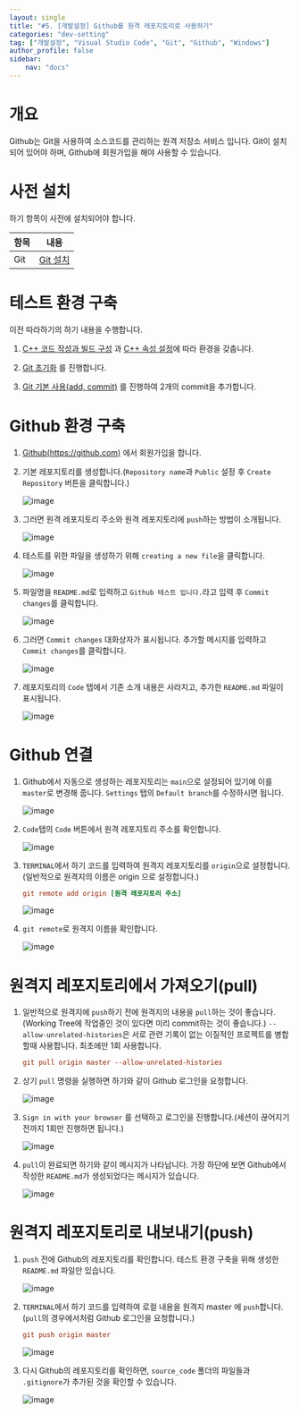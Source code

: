 ```yaml
---
layout: single
title: "#5. [개발설정] Github를 원격 레포지토리로 사용하기"
categories: "dev-setting"
tag: ["개발설정", "Visual Studio Code", "Git", "Github", "Windows"]
author_profile: false
sidebar: 
    nav: "docs"
---
```


# 개요
Github는 Git을 사용하여 소스코드를 관리하는 원격 저장소 서비스 입니다. Git이 설치되어 있어야 하며, Github에 회원가입을 해야 사용할 수 있습니다.

# 사전 설치

하기 항목이 사전에 설치되어야 합니다.

|항목|내용|
|--|--|
|Git|[Git 설치](https://tango1202.github.io/dev-setting/dev-git/#git-%EC%84%A4%EC%B9%98)|

# 테스트 환경 구축

이전 따라하기의 하기 내용을 수행합니다.

1. [C++ 코드 작성과 빌드 구성](https://tango1202.github.io/dev-setting/dev-vscode-cpp/#c-%EC%BD%94%EB%93%9C-%EC%9E%91%EC%84%B1%EA%B3%BC-%EB%B9%8C%EB%93%9C-%EA%B5%AC%EC%84%B1) 과 [C++ 속성 설정](https://tango1202.github.io/dev-setting/dev-vscode-cpp/#c-%EC%86%8D%EC%84%B1-%EC%84%A4%EC%A0%95)에 따라 환경을 갖춥니다.

2. [Git 초기화](https://tango1202.github.io/dev-setting/dev-git/#git-%EC%B4%88%EA%B8%B0%ED%99%94) 를 진행합니다.

3. [Git 기본 사용(add, commit)](https://tango1202.github.io/dev-setting/dev-git/#git-%EA%B8%B0%EB%B3%B8-%EC%82%AC%EC%9A%A9add-commit) 를 진행하여 2개의 commit을 추가합니다.

# Github 환경 구축

1. [Github(https://github.com)](https://github.com) 에서 회원가입을 합니다.

2. 기본 레포지토리를 생성합니다.(`Repository name`과 `Public` 설정 후 `Create Repository` 버튼을 클릭합니다.)

    ![image](https://github.com/tango1202/tango1202.github.io/assets/133472501/ae429ad1-e0fe-4b91-b0c6-091dfa9b88de)

3. 그러면 원격 레포지토리 주소와 원격 레포지토리에 `push`하는 방법이 소개됩니다.

    ![image](https://github.com/tango1202/tango1202.github.io/assets/133472501/aad4968e-1822-4791-9ae8-9d416d8ded31)

4. 테스트를 위한 파일을 생성하기 위해 `creating a new file`을 클릭합니다.

    ![image](https://github.com/tango1202/tango1202.github.io/assets/133472501/97af9cf1-4b0f-460b-80a9-03b0b6eac8ff)

5. 파일명을 `README.md`로 입력하고 `Github 테스트 입니다.`라고 입력 후 `Commit changes`를 클릭합니다.

    ![image](https://github.com/tango1202/tango1202.github.io/assets/133472501/e7da038a-1268-46b9-8b8d-0db318b3f91e)

6. 그러면 `Commit changes` 대화상자가 표시됩니다. 추가할 메시지를 입력하고 `Commit changes`를 클릭합니다.

    ![image](https://github.com/tango1202/tango1202.github.io/assets/133472501/c8c830f3-db41-42c3-9228-0744125e8a35)

7. 레포지토리의 `Code` 탭에서 기존 소개 내용은 사라지고, 추가한 `README.md` 파일이 표시됩니다.
    
    ![image](https://github.com/tango1202/tango1202.github.io/assets/133472501/cee757ae-ff2d-4d82-9e5e-c0561901a134)

# Github 연결

1. Github에서 자동으로 생성하는 레포지토리는 `main`으로 설정되어 있기에 이를 `master`로 변경해 줍니다. `Settings` 탭의 `Default branch`를 수정하시면 됩니다.
    
    ![image](https://github.com/tango1202/tango1202.github.io/assets/133472501/d3dd972a-fa37-40c4-a509-6e0daf25ba65)

2. `Code`탭의 `Code` 버튼에서 원격 레포지토리 주소를 확인합니다.

    ![image](https://github.com/tango1202/tango1202.github.io/assets/133472501/828d9fec-76bf-4e67-8b6f-0cacdf3ccc1b)

3. `TERMINAL`에서 하기 코드를 입력하여 원격지 레포지토리를 `origin`으로 설정합니다.(일반적으로 원격지의 이름은 origin 으로 설정합니다.)

    ```ini
    git remote add origin [원격 레포지토리 주소]
    ```

    ![image](https://github.com/tango1202/tango1202.github.io/assets/133472501/eae6c1f6-c7f9-42fa-b5ba-82c48ee40bc9)

4. `git remote`로 원격지 이름을 확인합니다.
    
    ![image](https://github.com/tango1202/tango1202.github.io/assets/133472501/02bdd833-a818-4d73-b1e8-3eacdb5c4068)

# 원격지 레포지토리에서 가져오기(pull)

1. 일반적으로 원격지에 `push`하기 전에 원격지의 내용을 `pull`하는 것이 좋습니다.(Working Tree에 작업중인 것이 있다면 미리 commit하는 것이 좋습니다.) `--allow-unrelated-histories`은 서로 관련 기록이 없는 이질적인 프로젝트를 병합할때 사용합니다. 최초에만 1회 사용합니다.
    
    ```ini
    git pull origin master --allow-unrelated-histories
    ```

2. 상기 `pull` 명령을 실행하면 하기와 같이 Github 로그인을 요청합니다.

    ![image](https://github.com/tango1202/tango1202.github.io/assets/133472501/d998f293-3982-4920-a209-02735052ae07)

3. `Sign in with your browser` 를 선택하고 로그인을 진행합니다.(세션이 끊어지기 전까지 1회만 진행하면 됩니다.)

    ![image](https://github.com/tango1202/tango1202.github.io/assets/133472501/bdf1a08e-837e-4f44-8090-65c3804f459b)

4. `pull`이 완료되면 하기와 같이 메시지가 나타납니다. 가장 하단에 보면 Github에서 작성한 `README.md`가 생성되었다는 메시지가 있습니다.

    ![image](https://github.com/tango1202/tango1202.github.io/assets/133472501/d984b81d-7283-40c8-a699-bb18f4806942)

# 원격지 레포지토리로 내보내기(push)

1. `push` 전에 Github의 레포지토리를 확인합니다. 테스트 환경 구축을 위해 생성한 `README.md` 파일만 있습니다.

    ![image](https://github.com/tango1202/tango1202.github.io/assets/133472501/f8d5569a-e014-411b-b66c-50da80466e0f)

2. `TERMINAL`에서 하기 코드를 입력하여 로컬 내용을 원격지 master 에 `push`합니다.(`pull`의 경우에서처럼 Github 로그인을 요청합니다.)
  
    ```ini
    git push origin master
    ```

    ![image](https://github.com/tango1202/tango1202.github.io/assets/133472501/5f93f824-817a-4f93-8c1c-f46c70ca2528)

3. 다시 Github의 레포지토리를 확인하면, `source_code` 폴더의 파일들과 `.gitignore`가 추가된 것을 확인할 수 있습니다.

    ![image](https://github.com/tango1202/tango1202.github.io/assets/133472501/880a89d1-6fc2-49c7-8f1a-bac970e840ff)




